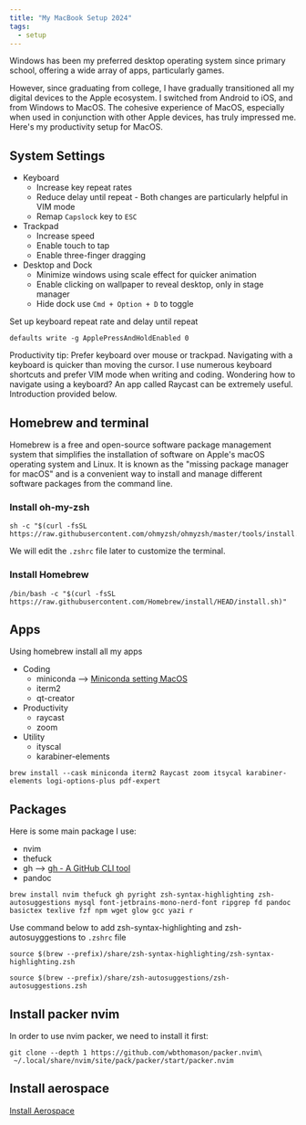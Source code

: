 ```yaml
---
title: "My MacBook Setup 2024" 
tags:
  - setup
---
```


Windows has been my preferred desktop operating system since primary school, offering a wide array of apps, particularly games.

However, since graduating from college, I have gradually transitioned all my digital devices to the Apple ecosystem. I switched from Android to iOS, and from Windows to MacOS. The cohesive experience of MacOS, especially when used in conjunction with other Apple devices, has truly impressed me. Here's my productivity setup for MacOS.

## System Settings

- Keyboard
    - Increase key repeat rates
    - Reduce delay until repeat - Both changes are particularly helpful in VIM mode
    - Remap `Capslock` key to `ESC`
- Trackpad
    - Increase speed
    - Enable touch to tap
    - Enable three-finger dragging
- Desktop and Dock
    - Minimize windows using scale effect for quicker animation
    - Enable clicking on wallpaper to reveal desktop, only in stage manager
    - Hide dock use `Cmd + Option + D` to toggle

Set up keyboard repeat rate and delay until repeat

```shell
defaults write -g ApplePressAndHoldEnabled 0
```

Productivity tip: Prefer keyboard over mouse or trackpad. Navigating with a keyboard is quicker than moving the cursor. I use numerous keyboard shortcuts and prefer VIM mode when writing and coding. Wondering how to navigate using a keyboard? An app called Raycast can be extremely useful. Introduction provided below.

## Homebrew and terminal

Homebrew is a free and open-source software package management system that simplifies the installation of software on Apple's macOS operating system and Linux. It is known as the "missing package manager for macOS" and is a convenient way to install and manage different software packages from the command line.

### Install oh-my-zsh

```shell
sh -c "$(curl -fsSL https://raw.githubusercontent.com/ohmyzsh/ohmyzsh/master/tools/install.sh)"
```

We will edit the `.zshrc` file later to customize the terminal.

### Install Homebrew

```shell
/bin/bash -c "$(curl -fsSL https://raw.githubusercontent.com/Homebrew/install/HEAD/install.sh)"
```


## Apps

Using homebrew install all my apps

- Coding
  - miniconda --> [Miniconda setting MacOS](https://bagelquant.github.io/mac%20setup/miniconda-setting-macos/)
  - iterm2
  - qt-creator
- Productivity
  - raycast
  - zoom
- Utility
  - ityscal
  - karabiner-elements

```shell
brew install --cask miniconda iterm2 Raycast zoom itsycal karabiner-elements logi-options-plus pdf-expert
```

## Packages

Here is some main package I use:

- nvim 
- thefuck
- gh --> [gh - A GitHub CLI tool](2024-07-29-gh-github-cli-tool.md)
- pandoc

```shell
brew install nvim thefuck gh pyright zsh-syntax-highlighting zsh-autosuggestions mysql font-jetbrains-mono-nerd-font ripgrep fd pandoc basictex texlive fzf npm wget glow gcc yazi r
```

Use command below to add zsh-syntax-highlighting and zsh-autosuyggestions to `.zshrc` file

```shell
source $(brew --prefix)/share/zsh-syntax-highlighting/zsh-syntax-highlighting.zsh
```

```shell
source $(brew --prefix)/share/zsh-autosuggestions/zsh-autosuggestions.zsh
```

## Install packer nvim

In order to use nvim packer, we need to install it first:

```shell
git clone --depth 1 https://github.com/wbthomason/packer.nvim\
 ~/.local/share/nvim/site/pack/packer/start/packer.nvim
```

## Install aerospace

[Install Aerospace](2024-10-27-macos-aerospace.md)

